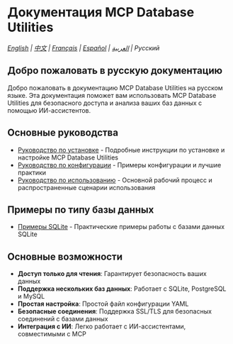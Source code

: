 # Документация MCP Database Utilities

*[English](../../en/installation.md) | [中文](../../zh/installation.md) | [Français](../../fr/installation.md) | [Español](../../es/installation.md) | [العربية](../../ar/installation.md) | Русский*

## Добро пожаловать в русскую документацию

Добро пожаловать в документацию MCP Database Utilities на русском языке. Эта документация поможет вам использовать MCP Database Utilities для безопасного доступа и анализа ваших баз данных с помощью ИИ-ассистентов.

## Основные руководства

- [Руководство по установке](../installation.md) - Подробные инструкции по установке и настройке MCP Database Utilities
- [Руководство по конфигурации](../configuration.md) - Примеры конфигурации и лучшие практики
- [Руководство по использованию](../usage.md) - Основной рабочий процесс и распространенные сценарии использования

## Примеры по типу базы данных

- [Примеры SQLite](sqlite-examples.md) - Практические примеры работы с базами данных SQLite

## Основные возможности

- **Доступ только для чтения**: Гарантирует безопасность ваших данных
- **Поддержка нескольких баз данных**: Работает с SQLite, PostgreSQL и MySQL
- **Простая настройка**: Простой файл конфигурации YAML
- **Безопасные соединения**: Поддержка SSL/TLS для безопасных соединений с базами данных
- **Интеграция с ИИ**: Легко работает с ИИ-ассистентами, совместимыми с MCP
